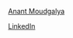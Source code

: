 [Anant Moudgalya](https://github.com/anant9798)

[LinkedIn](https://www.linkedin.com/in/anant-moudgalya-17a477148/)
